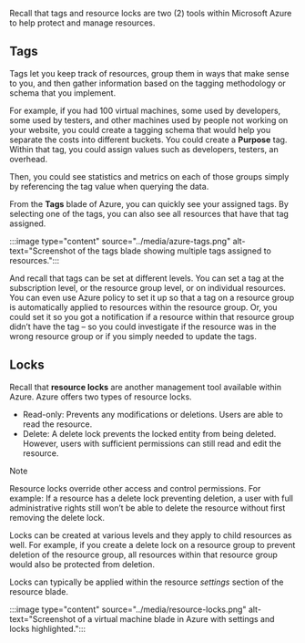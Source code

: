 Recall that tags and resource locks are two (2) tools within Microsoft Azure to help protect and manage resources.

## Tags
Tags let you keep track of resources, group them in ways that make sense to you, and then gather information based on the tagging methodology or schema that you implement.

For example, if you had 100 virtual machines, some used by developers, some used by testers, and other machines used by people not working on your website, you could create a tagging schema that would help you separate the costs into different buckets. You could create a **Purpose** tag. Within that tag, you could assign values such as developers, testers, an overhead.

Then, you could see statistics and metrics on each of those groups simply by referencing the tag value when querying the data.

From the **Tags** blade of Azure, you can quickly see your assigned tags. By selecting one of the tags, you can also see all resources that have that tag assigned.

:::image type="content" source="../media/azure-tags.png" alt-text="Screenshot of the tags blade showing multiple tags assigned to resources.":::

And recall that tags can be set at different levels. You can set a tag at the subscription level, or the resource group level, or on individual resources. You can even use Azure policy to set it up so that a tag on a resource group is automatically applied to resources within the resource group. Or, you could set it so you got a notification if a resource within that resource group didn’t have the tag – so you could investigate if the resource was in the wrong resource group or if you simply needed to update the tags.

## Locks
Recall that **resource locks** are another management tool available within Azure. Azure offers two types of resource locks.
* Read-only: Prevents any modifications or deletions. Users are able to read the resource.
* Delete: A delete lock prevents the locked entity from being deleted. However, users with sufficient permissions can still read and edit the resource.

>[!NOTE]
>Resource locks override other access and control permissions. For example: If a resource has a delete lock preventing deletion, a user with full administrative rights still won’t be able to delete the resource without first removing the delete lock.

Locks can be created at various levels and they apply to child resources as well. For example, if you create a delete lock on a resource group to prevent deletion of the resource group, all resources within that resource group would also be protected from deletion.

Locks can typically be applied within the resource *settings* section of the resource blade.

:::image type="content" source="../media/resource-locks.png" alt-text="Screenshot of a virtual machine blade in Azure with settings and locks highlighted.":::